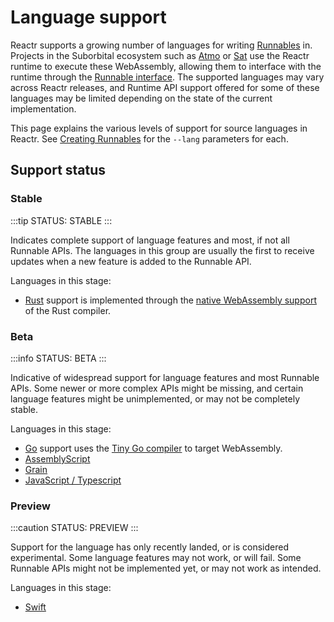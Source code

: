 # Language support

Reactr supports a growing number of languages for writing [Runnables](../atmo/concepts/runnables.md) in. Projects in the Suborbital ecosystem such as [Atmo](../atmo/) or [Sat](../sat/) use the Reactr runtime to execute these WebAssembly, allowing them to interface with the runtime through the [Runnable interface](../atmo/runnable-api/introduction#the-runnable-interface). The supported languages may vary across Reactr releases, and Runtime API support offered for some of these languages may be limited depending on the state of the current implementation.

This page explains the various levels of support for source languages in Reactr. See [Creating Runnables](https://docs.suborbital.dev/atmo/usage/creating-runnables/) for the `--lang` parameters for each.

## Support status

### Stable

:::tip STATUS: STABLE
:::

Indicates complete support of language features and most, if not all Runnable APIs. The languages in this group are usually the first to receive updates when a new feature is added to the Runnable API.

Languages in this stage:
* [Rust](#rust) support is implemented through the [native WebAssembly support](https://www.rust-lang.org/what/wasm) of the Rust compiler.


### Beta

:::info STATUS: BETA
:::

Indicative of widespread support for language features and most Runnable APIs. Some newer or more complex APIs might be missing, and certain language features might be unimplemented, or may not be completely stable.

Languages in this stage:
* [Go](#go) support uses the [Tiny Go compiler](https://tinygo.org/) to target WebAssembly.
* [AssemblyScript](#assemblyscript)
* [Grain](#grain)
* [JavaScript / Typescript](#js-ts)


### Preview

:::caution STATUS: PREVIEW
:::

Support for the language has only recently landed, or is considered experimental. Some language features may not work, or will fail. Some Runnable APIs might not be implemented yet, or may not work as intended.

Languages in this stage:
* [Swift](#swift)
